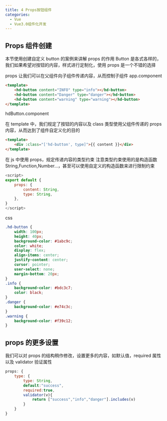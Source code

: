 ```yaml
---
title: 4 Props按钮组件
categories:
  - Vue
  - Vue3.0组件化开发
---
```


## Props 组件创建

本节使用创建自定义 button 的案例来讲解 props 的作用
Button 是各式各样的，我们如果希望对按钮的内容，样式进行定制化，使用 props 是一个不错的选择

props 让我们可以在父组件向子组件传递内容，从而控制子组件
app.component

```html
<template>
	<hd-button content="INFO" type="info"></hd-button>
	<hd-button content="Danger" type="danger"></hd-button>
	<hd-button content="warning" type="warning"></hd-button>
</template>
```

hdButton.component

在 template 中，我们规定了按钮的内容以及 class 类型使用父组件传递的 props 内容，从而达到了组件自定义化的目的

```html
<template>
	<div :class="['hd-button', type]">{{ content }}</div>
</template>
```

在 js 中使用 props，规定传递内容的类型约束
注意类型约束使用的是构造函数 String,Function,Number...，甚至可以使用自定义的构造函数来进行限制约束

```javascript
<script>
export default {
	props: {
		content: String,
		type: String,
	},
}
</script>
```

css

```css
.hd-button {
	width: 100px;
	height: 40px;
	background-color: #1abc9c;
	color: white;
	display: flex;
	align-items: center;
	justify-content: center;
	cursor: pointer;
	user-select: none;
	margin-bottom: 20px;
}
.info {
	background-color: #bdc3c7;
	color: black;
}
.danger {
	background-color: #e74c3c;
}
.warning {
	background-color: #f39c12;
}
```

## props 的更多设置

我们可以对 props 的结构稍作修改，设置更多的内容，如默认值，required 属性以及 validator 验证属性

```javascript
props: {
	type: {
		type: String,
        default:"success",
        required:true,
        validator(v){
            return ["success","info","danger"].includes(v)
        }
	}
}
```
